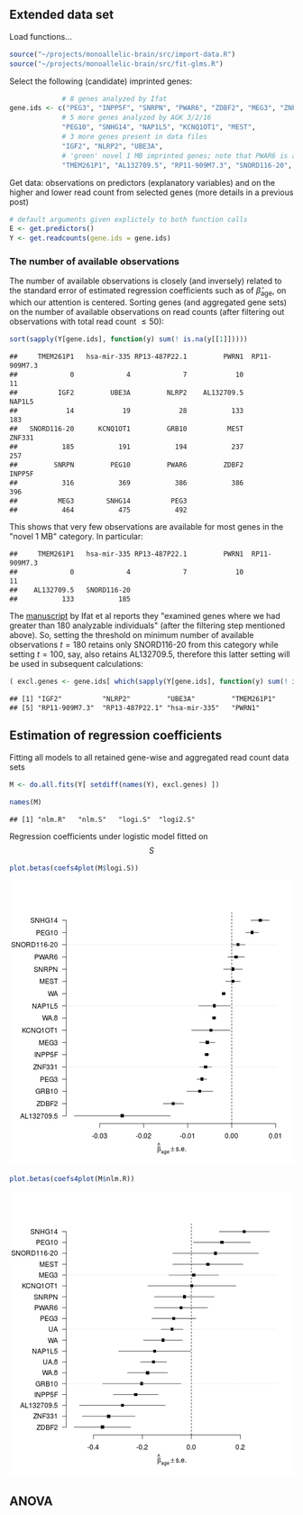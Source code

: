 ## Extended data set

Load functions...

```r
source("~/projects/monoallelic-brain/src/import-data.R")
source("~/projects/monoallelic-brain/src/fit-glms.R")
```

Select the following (candidate) imprinted genes:

```r
             # 8 genes analyzed by Ifat
gene.ids <- c("PEG3", "INPP5F", "SNRPN", "PWAR6", "ZDBF2", "MEG3", "ZNF331", "GRB10",
             # 5 more genes analyzed by AGK 3/2/16
             "PEG10", "SNHG14", "NAP1L5", "KCNQ1OT1", "MEST",
             # 3 more genes present in data files
             "IGF2", "NLRP2", "UBE3A",
             # 'green' novel 1 MB imprinted genes; note that PWAR6 is already included above
             "TMEM261P1", "AL132709.5", "RP11-909M7.3", "SNORD116-20", "RP13-487P22.1", "hsa-mir-335", "PWRN1")
```


Get data: observations on predictors (explanatory variables) and on the higher and lower read count from selected genes (more details in a previous post)

```r
# default arguments given explictely to both function calls
E <- get.predictors()
Y <- get.readcounts(gene.ids = gene.ids)
```

### The number of available observations

The number of available observations is closely (and inversely) related to the standard error of estimated regression coefficients such as of $\hat{\beta}_\mathrm{age}$, on which our attention is centered. Sorting genes (and aggregated gene sets) on the number of available observations on read counts (after filtering out observations with total read count $\le 50$):

```r
sort(sapply(Y[gene.ids], function(y) sum(! is.na(y[[1]]))))
```

```
##     TMEM261P1   hsa-mir-335 RP13-487P22.1         PWRN1  RP11-909M7.3 
##             0             4             7            10            11 
##          IGF2         UBE3A         NLRP2    AL132709.5        NAP1L5 
##            14            19            28           133           183 
##   SNORD116-20      KCNQ1OT1         GRB10          MEST        ZNF331 
##           185           191           194           237           257 
##         SNRPN         PEG10         PWAR6         ZDBF2        INPP5F 
##           316           369           386           386           396 
##          MEG3        SNHG14          PEG3 
##           464           475           492
```
This shows that very few observations are available for most genes in the "novel 1 MB" category.  In particular:

```
##     TMEM261P1   hsa-mir-335 RP13-487P22.1         PWRN1  RP11-909M7.3 
##             0             4             7            10            11 
##    AL132709.5   SNORD116-20 
##           133           185
```

The [manuscript] by Ifat et al reports they "examined genes where we had greater than 180 analyzable individuals" (after the filtering step mentioned above).  So, setting the threshold on minimum number of available observations $t=180$ retains only SNORD116-20 from this category while setting $t=100$, say, also retains AL132709.5, therefore this latter setting will be used in subsequent calculations:

```r
( excl.genes <- gene.ids[ which(sapply(Y[gene.ids], function(y) sum(! is.na(y[[1]]))) <= 100) ] )
```

```
## [1] "IGF2"          "NLRP2"         "UBE3A"         "TMEM261P1"    
## [5] "RP11-909M7.3"  "RP13-487P22.1" "hsa-mir-335"   "PWRN1"
```

## Estimation of regression coefficients

Fitting all models to all retained gene-wise and aggregated read count data sets

```r
M <- do.all.fits(Y[ setdiff(names(Y), excl.genes) ])
```


```r
names(M)
```

```
## [1] "nlm.R"   "nlm.S"   "logi.S"  "logi2.S"
```

Regression coefficients under logistic model fitted on $$S$$


```r
plot.betas(coefs4plot(M$logi.S))
```

![plot of chunk unnamed-chunk-9](figure/unnamed-chunk-9-1.png)


```r
plot.betas(coefs4plot(M$nlm.R))
```

![plot of chunk unnamed-chunk-10](figure/unnamed-chunk-10-1.png)

## ANOVA

[manuscript]: https://docs.google.com/document/d/1cWd4UH98SJR5lihDihC0ZO-C_A1-8MQ5COcixxCLzHE/edit
